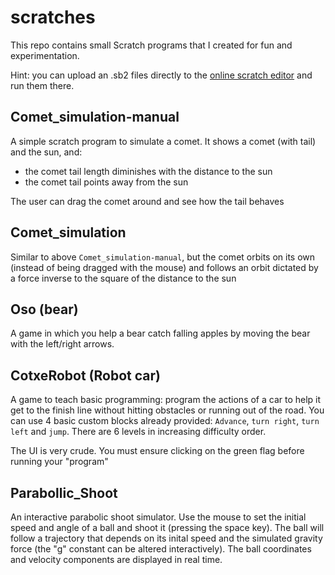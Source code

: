 scratches
=========

This repo contains small Scratch programs that I created for fun and experimentation.

Hint: you can upload an .sb2 files directly to the [online scratch editor](https://scratch.mit.edu/projects/editor/) and run them there.

Comet_simulation-manual
-----------------------

A simple scratch program to simulate a comet. It shows a comet (with 
tail) and the sun, and:

- the comet tail length diminishes with the distance to the sun
- the comet tail points away from the sun

The user can drag the comet around and see how the tail behaves


Comet_simulation
-----------------

Similar to above `Comet_simulation-manual`, but the comet orbits on its own 
(instead of being dragged with the mouse) and follows an orbit dictated by 
a force inverse to the square of the distance to the sun

Oso (bear)
----------

A game in which you help a bear catch falling apples by moving the bear with the left/right arrows.

CotxeRobot (Robot car)
----------------------

A game to teach basic programming: program the actions of a car to help it get to the finish line without hitting obstacles or running out of the road.
You can use 4 basic custom blocks already provided: `Advance`, `turn right`, `turn left` and `jump`. There are 6 levels in increasing difficulty order.

The UI is very crude. You must ensure clicking on the green flag before running your "program"

Parabollic_Shoot
----------------

An interactive parabolic shoot simulator. Use the mouse to set the initial speed and angle of a ball and shoot it (pressing the space key). 
The ball will follow a trajectory that depends on its inital speed and the simulated gravity force (the "g" constant can be altered interactively). 
The ball coordinates and velocity components are displayed in real time.
